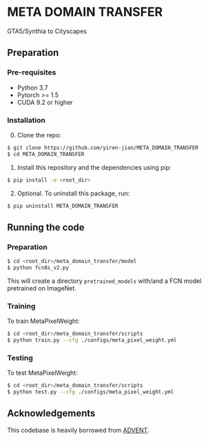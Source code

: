 # META DOMAIN TRANSFER
GTA5/Synthia to Cityscapes

## Preparation

### Pre-requisites
* Python 3.7
* Pytorch >= 1.5
* CUDA 9.2 or higher

### Installation
0. Clone the repo:
```bash
$ git clone https://github.com/yiren-jian/META_DOMAIN_TRANSFER
$ cd META_DOMAIN_TRANSFER
```

1. Install this repository and the dependencies using pip:
```bash
$ pip install -e <root_dir>
```

2. Optional. To uninstall this package, run:
```bash
$ pip uninstall META_DOMAIN_TRANSFER
```

## Running the code
### Preparation
```bash
$ cd <root_dir>/meta_domain_transfer/model
$ python fcn8s_v2.py
```
This will create a directory `pretrained_models` with/and a FCN model pretrained on ImageNet.

### Training
To train MetaPixelWeight:
```bash
$ cd <root_dir>/meta_domain_transfer/scripts
$ python train.py --cfg ./configs/meta_pixel_weight.yml
```

### Testing
To test MetaPixelWeight:
```bash
$ cd <root_dir>/meta_domain_transfer/scripts
$ python test.py --cfg ./configs/meta_pixel_weight.yml
```

## Acknowledgements
This codebase is heavily borrowed from [ADVENT](https://github.com/valeoai/ADVENT).
